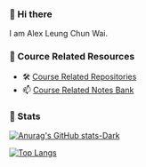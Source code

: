 ### 👋 Hi there

I am Alex Leung Chun Wai.

### 👋 Cource Related Resources

- 🛠️ [Course Related Repositories](Course.md)
- 📫 [Course Related Notes Bank](https://github.com/CityuSource/EE-Notes)

### 👣 Stats

[![Anurag's GitHub stats-Dark](https://github-readme-stats.vercel.app/api?username=AlexLeungZ&count_private=true&show_icons=true&theme=radical)](https://github.com/anuraghazra/github-readme-stats#gh-dark-mode-only)

[![Top Langs](https://github-readme-stats.vercel.app/api/top-langs/?username=AlexLeungZ&hide=html&langs_count=8&layout=compact&theme=radical)](https://github.com/anuraghazra/github-readme-stats)

<!-- ### Extra Pins

[![Readme Card](https://github-readme-stats.vercel.app/api/pin/?username=AlexLeungZ&repo=xxx)](https://github.com/anuraghazra/github-readme-stats) -->


<!--
**AlexLeungZ/AlexLeungZ** is a ✨ _special_ ✨ repository because its `README.md` (this file) appears on your GitHub profile.

Here are some ideas to get you started:

- 🔭 I’m currently working on ...
- 🌱 I’m currently learning ...
- 👯 I’m looking to collaborate on ...
- 🤔 I’m looking for help with ...
- 💬 Ask me about ...
- 📫 How to reach me: ...
- 😄 Pronouns: ...
- ⚡ Fun fact: ...
-->
